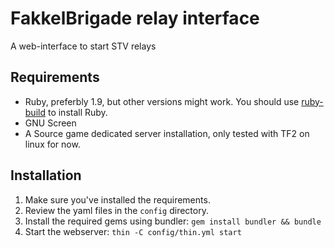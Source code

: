 # FakkelBrigade relay interface

A web-interface to start STV relays

## Requirements

* Ruby, preferbly 1.9, but other versions might work. You should use [ruby-build](https://github.com/sstephenson/ruby-build/) to install Ruby.
* GNU Screen
* A Source game dedicated server installation, only tested with TF2 on linux for now. 

## Installation
1. Make sure you've installed the requirements.
2. Review the yaml files in the `config` directory.
3. Install the required gems using bundler: `gem install bundler && bundle`
4. Start the webserver: `thin -C config/thin.yml start`
